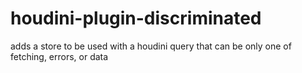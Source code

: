 # houdini-plugin-discriminated

adds a store to be used with a houdini query that can be only one of fetching, errors, or data
